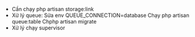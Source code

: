 - Cần chạy php artisan storage:link
- Xử lý queue:
  Sửa env QUEUE_CONNECTION=database
  Chạy php artisan queue:table
  Chphp artisan migrate
- Xử lý chạy supervisor
